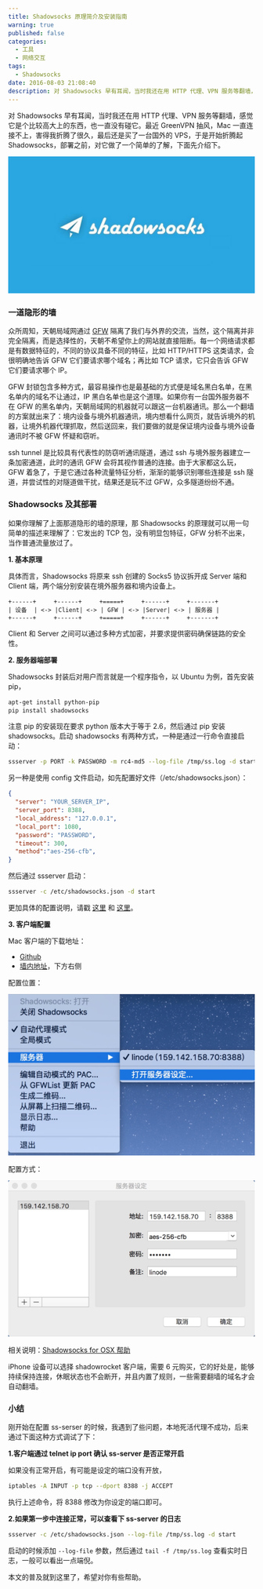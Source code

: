 ```yaml
---
title: Shadowsocks 原理简介及安装指南
warning: true
published: false
categories:
  - 工具
  - 网络交互
tags:
  - Shadowsocks
date: 2016-08-03 21:08:40
description: 对 Shadowsocks 早有耳闻，当时我还在用 HTTP 代理、VPN 服务等翻墙，感觉它是个比较高大上的东西，也一直没有碰它。最近 GreenVPN 抽风，Mac 一直连接不上，害得我折腾了很久，最后还是买了一台国外的 VPS，于是开始折腾起 Shadowsocks，部署之前，对它做了一个简单的了解，下面先介绍下。
---
```



对 Shadowsocks 早有耳闻，当时我还在用 HTTP 代理、VPN 服务等翻墙，感觉它是个比较高大上的东西，也一直没有碰它。最近 GreenVPN 抽风，Mac 一直连接不上，害得我折腾了很久，最后还是买了一台国外的 VPS，于是开始折腾起 Shadowsocks，部署之前，对它做了一个简单的了解，下面先介绍下。

<!--more-->

![Shadowsocks](/blogimgs/2016/08/03/6c0378f8gw1f6gx28ymtqj20p00dwdg3.jpg)<!--<source src="http://ww2.sinaimg.cn/large/6c0378f8gw1f6gx28ymtqj20p00dwdg3.jpg">-->

### 一道隐形的墙

众所周知，天朝局域网通过 [GFW](http://zh.wikipedia.org/wiki/%E9%87%91%E7%9B%BE%E5%B7%A5%E7%A8%8B) 隔离了我们与外界的交流，当然，这个隔离并非完全隔离，而是选择性的，天朝不希望你上的网站就直接阻断。每一个网络请求都是有数据特征的，不同的协议具备不同的特征，比如 HTTP/HTTPS 这类请求，会很明确地告诉 GFW 它们要请求哪个域名；再比如 TCP 请求，它只会告诉 GFW 它们要请求哪个 IP。

GFW 封锁包含多种方式，最容易操作也是最基础的方式便是域名黑白名单，在黑名单内的域名不让通过，IP 黑白名单也是这个道理。如果你有一台国外服务器不在 GFW 的黑名单内，天朝局域网的机器就可以跟这一台机器通讯。那么一个翻墙的方案就出来了：境内设备与境外机器通讯，境内想看什么网页，就告诉境外的机器，让境外机器代理抓取，然后送回来，我们要做的就是保证境内设备与境外设备通讯时不被 GFW 怀疑和窃听。

ssh tunnel 是比较具有代表性的防窃听通讯隧道，通过 ssh 与境外服务器建立一条加密通道，此时的通讯 GFW 会将其视作普通的连接。由于大家都这么玩，GFW 着急了，于是它通过各种流量特征分析，渐渐的能够识别哪些连接是 ssh 隧道，并尝试性的对隧道做干扰，结果还是玩不过 GFW，众多隧道纷纷不通。

### Shadowsocks 及其部署

如果你理解了上面那道隐形的墙的原理，那 Shadowsocks 的原理就可以用一句简单的描述来理解了：它发出的 TCP 包，没有明显包特征，GFW 分析不出来，当作普通流量放过了。

**1. 基本原理**

具体而言，Shadowsocks 将原来 ssh 创建的 Socks5 协议拆开成 Server 端和 Client 端，两个端分别安装在境外服务器和境内设备上。

```
+------+     +------+     +=====+     +------+     +-------+
| 设备  | <-> |Client| <-> | GFW | <-> |Server| <-> | 服务器 |
+------+     +------+     +=====+     +------+     +-------+ 
```

Client 和 Server 之间可以通过多种方式加密，并要求提供密码确保链路的安全性。

**2. 服务器端部署**

Shadowsocks 封装后对用户而言就是一个程序指令，以 Ubuntu 为例，首先安装 pip，

```bash
apt-get install python-pip
pip install shadowsocks
```

注意 pip 的安装现在要求 python 版本大于等于 2.6，然后通过 pip 安装 shadowsocks。启动 shadowsocks 有两种方式，一种是通过一行命令直接启动：

```bash
ssserver -p PORT -k PASSWORD -m rc4-md5 --log-file /tmp/ss.log -d start
```

另一种是使用 config 文件启动，如先配置好文件（/etc/shadowsocks.json）：

```json
{
  "server": "YOUR_SERVER_IP",
  "server_port": 8388,  
  "local_address": "127.0.0.1",  
  "local_port": 1080,  
  "password": "PASSWORD",
  "timeout": 300,  
  "method":"aes-256-cfb",  
}
```

然后通过 ssserver 启动：

```bash
ssserver -c /etc/shadowsocks.json -d start
```

更加具体的配置说明，请戳 [这里](https://github.com/breakwa11/shadowsocks-rss/wiki/config.json) 和 [这里](https://github.com/breakwa11/shadowsocks-rss/wiki/Server-Setup)。

**3. 客户端配置**

Mac 客户端的下载地址：

- [Github](https://github.com/shadowsocks/shadowsocks-iOS/releases)
- [墙内地址](http://getchrome.sinaapp.com/)，下方右侧

配置位置：

![配置1](/blogimgs/2016/08/03/6c0378f8gw1f6gwkqh7y0j20ok0g2jwd.jpg)<!--<source src="http://ww3.sinaimg.cn/large/6c0378f8gw1f6gwkqh7y0j20ok0g2jwd.jpg">-->

配置方式：

![配置2](/blogimgs/2016/08/03/6c0378f8gw1f6gwjoe3k9j20so0i275z.jpg)<!--<source src="http://ww2.sinaimg.cn/large/6c0378f8gw1f6gwjoe3k9j20so0i275z.jpg">-->

相关说明：[Shadowsocks for OSX 帮助](https://github.com/shadowsocks/shadowsocks-iOS/wiki/Shadowsocks-for-OSX-%E5%B8%AE%E5%8A%A9)

iPhone 设备可以选择 shadowrocket 客户端，需要 6 元购买，它的好处是，能够持续保持连接，休眠状态也不会断开，并且内置了规则，一些需要翻墙的域名才会自动翻墙。

### 小结

刚开始在配置 ss-serser 的时候，我遇到了些问题，本地死活代理不成功，后来通过下面这种方式调试了下：

**1.客户端通过 telnet ip port 确认 ss-server 是否正常开启**

如果没有正常开启，有可能是设定的端口没有开放，

```bash
iptables -A INPUT -p tcp --dport 8388 -j ACCEPT
```

执行上述命令，将 8388 修改为你设定的端口即可。

**2.如果第一步中连接正常，可以查看下 ss-server 的日志**

```bash
ssserver -c /etc/shadowsocks.json --log-file /tmp/ss.log -d start
```

启动的时候添加 `--log-file` 参数，然后通过 `tail -f /tmp/ss.log` 查看实时日志，一般可以看出一点端倪。

本文的普及就到这里了，希望对你有些帮助。



